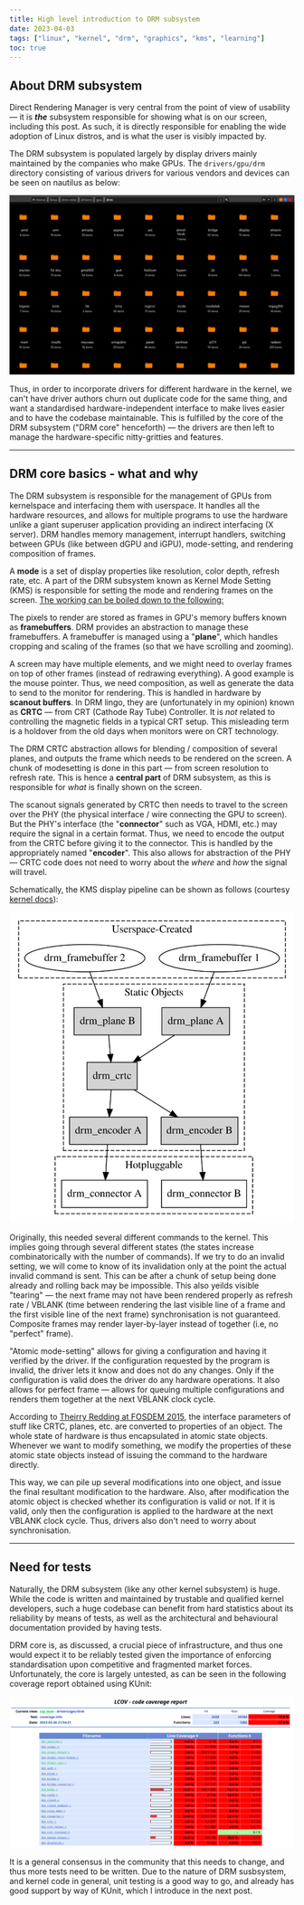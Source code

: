 ```yaml
---
title: High level introduction to DRM subsystem
date: 2023-04-03
tags: ["linux", "kernel", "drm", "graphics", "kms", "learning"]
toc: true
---
```


## About DRM subsystem

Direct Rendering Manager is very central from the point of view of usability — it is ***the*** subsystem responsible for showing what is on our screen, including this post. As such, it is directly responsible for enabling the wide adoption of Linux distros, and is what the user is visibly impacted by.

The DRM subsystem is populated largely by display drivers mainly maintained by the companies who make GPUs. The `drivers/gpu/drm` directory consisting of various drivers for various vendors and devices can be seen on nautilus as below:

![](index.assets/drm_files.png)

Thus, in order to incorporate drivers for different hardware in the kernel, we can't have driver authors churn out duplicate code for the same thing, and want a standardised hardware-independent interface to make lives easier and to have the codebase maintainable. This is fulfilled by the core of the DRM subsystem ("DRM core" henceforth) — the drivers are then left to manage the hardware-specific nitty-gritties and features.

---

## DRM core basics - what and why

The DRM subsystem is responsible for the management of GPUs from kernelspace and interfacing them with userspace. It handles all the hardware resources, and allows for multiple programs to use the hardware unlike a giant superuser application providing an indirect interfacing (X server). DRM handles memory management, interrupt handlers, switching between GPUs (like between dGPU and iGPU), mode-setting, and rendering composition of frames.

A **mode** is a set of display properties like resolution, color depth, refresh rate, etc. A part of the DRM subsystem known as Kernel Mode Setting (KMS) is responsible for setting the mode and rendering frames on the screen. <u>The working can be boiled down to the following:</u>

The pixels to render are stored as frames in GPU's memory buffers known as **framebuffers**. DRM provides an abstraction to manage these framebuffers. A framebuffer is managed using a "**plane**", which handles cropping and scaling of the frames (so that we have scrolling and zooming).

A screen may have multiple elements, and we might need to overlay frames on top of other frames (instead of redrawing everything). A good example is the mouse pointer. Thus, we need composition, as well as generate the data to send to the monitor for rendering. This is handled in hardware by **scanout buffers**. In DRM lingo, they are (unfortunately in my opinion) known as **CRTC** — from CRT (Cathode Ray Tube) Controller. It is *not* related to controlling the magnetic fields in a typical CRT setup. This misleading term is a holdover from the old days when monitors were on CRT technology.

The DRM CRTC abstraction allows for blending / composition of several planes, and outputs the frame which needs to be rendered on the screen. A chunk of modesetting is done in this part — from screen resolution to refresh rate. This is hence a **central part** of DRM subsystem, as this is responsible for *what* is finally shown on the screen.

The scanout signals generated by CRTC then needs to travel to the screen over the PHY (the physical interface / wire connecting the GPU to screen). But the PHY's interface (the "**connector**" such as VGA, HDMI, etc.) may require the signal in a certain format. Thus, we need to encode the output from the CRTC before giving it to the connector. This is handled by the appropriately named "**encoder**". This also allows for abstraction of the PHY — CRTC code does not need to worry about the *where* and *how* the signal will travel.

Schematically, the KMS display pipeline can be shown as follows (courtesy [kernel docs](https://dri.freedesktop.org/docs/drm/gpu/drm-kms.html#overview)):

![](index.assets/kms_display_pipeline.svg)

Originally, this needed several different commands to the kernel. This implies going through several different states (the states increase combinatorically with the number of commands). If we try to do an invalid setting, we will come to know of its invalidation only at the point the actual invalid command is sent. This can be after a chunk of setup being done already and rolling back may be impossible. This also yeilds visible "tearing" — the next frame may not have been rendered properly as refresh rate / VBLANK (time between rendering the last visible line of a frame and the first visible line of the next frame) synchronisation is not guaranteed. Composite frames may render layer-by-layer instead of together (i.e, no "perfect" frame).

"Atomic mode-setting" allows for giving a configuration and having it verified by the driver. If the configuration requested by the program is invalid, the driver lets it know and does not do any changes. Only if the configuration is valid does the driver do any hardware operations. It also allows for perfect frame — allows for queuing multiple configurations and renders them together at the next VBLANK clock cycle.

According to [Theirry Redding at FOSDEM 2015](https://archive.fosdem.org/2015/schedule/event/kms_atomic/), the interface parameters of stuff like CRTC, planes, etc. are converted to properties of an object. The whole state of hardware is thus encapsulated in atomic state objects. Whenever we want to modify something, we modify the properties of these atomic state objects instead of issuing the command to the hardware directly.

This way, we can pile up several modifications into one object, and issue the final resultant modification to the hardware. Also, after modification the atomic object is checked whether its configuration is valid or not. If it is valid, only then the configuration is applied to the hardware at the next VBLANK clock cycle. Thus, drivers also don't need to worry about synchronisation.

---

## Need for tests

Naturally, the DRM subsystem (like any other kernel subsystem) is huge. While the code is written and maintained by trustable and qualified kernel developers, such a huge codebase can benefit from hard statistics about its reliability by means of tests, as well as the architectural and behavioural documentation provided by having tests.

DRM core is, as discussed, a crucial piece of infrastructure, and thus one would expect it to be reliably tested given the importance of enforcing standardisation upon competitive and fragmented market forces. Unfortunately, the core is largely untested, as can be seen in the following coverage report obtained using KUnit:

![](index.assets/drm_core_lcov_report.png)

It is a general consensus in the community that this needs to change, and thus more tests need to be written. Due to the nature of DRM susbsystem, and kernel code in general, unit testing is a good way to go, and already has good support by way of KUnit, which I introduce in the next post.
